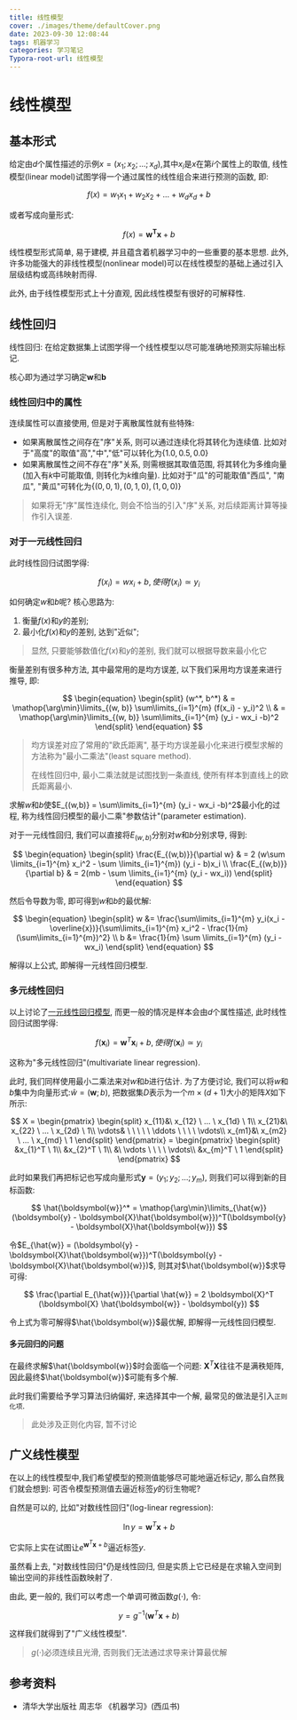 ```yaml
---
title: 线性模型
cover: ./images/theme/defaultCover.png
date: 2023-09-30 12:08:44
tags: 机器学习
categories: 学习笔记
Typora-root-url: 线性模型
---
```


# 线性模型

## 基本形式

给定由$d$个属性描述的示例$x=(x_1;x_2;...;x_d)$,其中$x_i$是$x$在第$i$个属性上的取值, 线性模型(linear model)试图学得一个通过属性的线性组合来进行预测的函数, 即:

$$
f(x) = w_1 x_1 + w_2 x_2 + ... + w_d x_d +b
$$

或者写成向量形式:

$$
f(x) = \boldsymbol{w^T x} + b
$$

线性模型形式简单, 易于建模, 并且蕴含着机器学习中的一些重要的基本思想. 此外, 许多功能强大的非线性模型(nonlinear model)可以在线性模型的基础上通过引入层级结构或高纬映射而得.

此外, 由于线性模型形式上十分直观, 因此线性模型有很好的可解释性.

## 线性回归

线性回归: 在给定数据集上试图学得一个线性模型以尽可能准确地预测实际输出标记.

核心即为通过学习确定$\boldsymbol{w}$和$\boldsymbol{b}$

### 线性回归中的属性

连续属性可以直接使用, 但是对于离散属性就有些特殊:

- 如果离散属性之间存在"序"关系, 则可以通过连续化将其转化为连续值. 比如对于"高度"的取值"高","中","低"可以转化为$\{1.0, 0.5, 0.0\}$
- 如果离散属性之间不存在"序"关系, 则需根据其取值范围, 将其转化为多维向量(加入有$k$中可能取值, 则转化为$k$维向量). 比如对于"瓜"的可能取值"西瓜", "南瓜", "黄瓜"可转化为$\{(0,0,1),(0,1,0),(1,0,0)\}$

> 如果将无"序"属性连续化, 则会不恰当的引入"序"关系, 对后续距离计算等操作引入误差.

### 对于一元线性回归

此时线性回归试图学得:

$$
f(x_i) = w x_i + b, 使得f(x_i) \simeq y_i
$$

如何确定$w$和$b$呢? 核心思路为:

1. 衡量$f(x)$和$y$的差别;
2. 最小化$f(x)$和$y$的差别, 达到"近似";

> 显然, 只要能够数值化$f(x)$和$y$的差别, 我们就可以根据导数来最小化它

衡量差别有很多种方法, 其中最常用的是均方误差, 以下我们采用均方误差来进行推导, 即:

$$
\begin{equation}
\begin{split}
(w^*, b^*) & = \mathop{\arg\min}\limits_{(w, b)} \sum\limits_{i=1}^{m} (f(x_i) - y_i)^2 \\
& = \mathop{\arg\min}\limits_{(w, b)} \sum\limits_{i=1}^{m} (y_i - wx_i -b)^2
\end{split}
\end{equation}
$$

> 均方误差对应了常用的"欧氏距离", 基于均方误差最小化来进行模型求解的方法称为"最小二乘法"(least square method). 
>
> 在线性回归中, 最小二乘法就是试图找到一条直线, 使所有样本到直线上的欧氏距离最小.

求解$w$和$b$使$E_{(w,b)} = \sum\limits_{i=1}^{m} (y_i - wx_i -b)^2$最小化的过程, 称为线性回归模型的最小二乘"参数估计"(parameter estimation).

对于一元线性回归, 我们可以直接将$E_{(w,b)}$分别对$w$和$b$分别求导, 得到:

$$
\begin{equation}
\begin{split}
\frac{E_{(w,b)}}{\partial w} & = 2 (w\sum \limits_{i=1}^{m} x_i^2 - \sum \limits_{i=1}^{m}) (y_i - b)x_i \\
\frac{E_{(w,b)}}{\partial b} & = 2(mb - \sum \limits_{i=1}^{m} (y_i - wx_i))
\end{split}
\end{equation}
$$

然后令导数为零, 即可得到$w$和$b$的最优解:

$$
\begin{equation}
\begin{split}
w &= \frac{\sum\limits_{i=1}^{m} y_i(x_i - \overline{x})}{\sum\limits_{i=1}^{m} x_i^2 - \frac{1}{m} (\sum\limits_{i=1}^{m})^2} \\
b &= \frac{1}{m} \sum \limits_{i=1}^{m} (y_i - wx_i)
\end{split}
\end{equation}
$$

解得以上公式, 即解得一元线性回归模型.

### 多元线性回归

以上讨论了[一元线性回归模型](#对于一元线性回归), 而更一般的情况是样本会由$d$个属性描述, 此时线性回归试图学得:

$$
f(\boldsymbol{x}_i) = \boldsymbol{w}^T \boldsymbol{x}_i + b, 使得f(\boldsymbol{x}_i) \simeq y_i
$$

这称为"多元线性回归"(multivariate linear regression).

此时, 我们同样使用最小二乘法来对$w$和$b$进行估计. 为了方便讨论, 我们可以将$w$和$b$集中为向量形式:$\hat{w} = (\boldsymbol{w};b)$, 把数据集$D$表示为一个$m \times (d + 1)$大小的矩阵$X$如下所示:


$$
X = \begin{pmatrix}
\begin{split}
x_{11}&\ x_{12} \ ... \ x_{1d} \ 1\\
x_{21}&\ x_{22} \ ... \ x_{2d} \ 1\\
\vdots& \ \ \ \ \ \ddots \ \ \ \ \vdots\\
x_{m1}&\ x_{m2} \ ... \ x_{md} \ 1
\end{split}
\end{pmatrix} = 
\begin{pmatrix}
\begin{split}
&x_{1}^T \ 1\\
&x_{2}^T \ 1\\
&\ \vdots \ \ \ \ \vdots\\
&x_{m}^T \ 1
\end{split}
\end{pmatrix}
$$

此时如果我们再把标记也写成向量形式$\boldsymbol{y} = (y_1;y_2;...;y_m)$, 则我们可以得到新的目标函数:

$$
\hat{\boldsymbol{w}}^* = \mathop{\arg\min}\limits_{\hat{w}} (\boldsymbol{y} - \boldsymbol{X}\hat{\boldsymbol{w}})^T(\boldsymbol{y} - \boldsymbol{X}\hat{\boldsymbol{w}})
$$

令$E_{\hat{w}} = (\boldsymbol{y} - \boldsymbol{X}\hat{\boldsymbol{w}})^T(\boldsymbol{y} - \boldsymbol{X}\hat{\boldsymbol{w}})$, 则其对$\hat{\boldsymbol{w}}$求导可得:

$$
\frac{\partial E_{\hat{w}}}{\partial \hat{w}} = 2 \boldsymbol{X}^T (\boldsymbol{X} \hat{\boldsymbol{w}} - \boldsymbol{y})
$$

令上式为零可解得$\hat{\boldsymbol{w}}$最优解, 即解得一元线性回归模型.

#### 多元回归的问题

在最终求解$\hat{\boldsymbol{w}}$时会面临一个问题: $\boldsymbol{X}^T\boldsymbol{X}$往往不是满秩矩阵, 因此最终$\hat{\boldsymbol{w}}$可能有多个解. 

此时我们需要给予学习算法归纳偏好, 来选择其中一个解, 最常见的做法是引入`正则化项`.

> 此处涉及正则化内容, 暂不讨论

## 广义线性模型

在以上的线性模型中,我们希望模型的预测值能够尽可能地逼近标记$y$, 那么自然我们就会想到: 可否令模型预测值去逼近标签$y$的衍生物呢?

自然是可以的, 比如"对数线性回归"(log-linear regression):

$$
\ln y = \boldsymbol{w}^T \boldsymbol{x} + b
$$

它实际上实在试图让$e^{\boldsymbol{w}^T \boldsymbol{x} + b}$逼近标签$y$.

虽然看上去, "对数线性回归"仍是线性回归, 但是实质上它已经是在求输入空间到输出空间的非线性函数映射了.

由此, 更一般的, 我们可以考虑一个单调可微函数$g(\cdot)$, 令:

$$
y = g^{-1}(\boldsymbol{w}^T \boldsymbol{x} + b)
$$

这样我们就得到了"广义线性模型".

> $g(\cdot)$必须连续且光滑, 否则我们无法通过求导来计算最优解

## 参考资料

- 清华大学出版社 周志华 《机器学习》(西瓜书)
